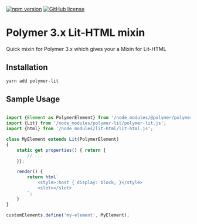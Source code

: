 [![npm version](https://badge.fury.io/js/polymer-lit.svg)](https://badge.fury.io/js/polymer-lit)
[![GitHub license](https://img.shields.io/github/license/adaliszk/polymer-lit.svg?style=flat-square)](https://github.com/adaliszk/polymer-lit/blob/master/LICENSE.md)

# Polymer 3.x Lit-HTML mixin
Quick mixin for Polymer 3.x which gives your a Mixin for Lit-HTML

## Installation


```bash
yarn add polymer-lit
```

## Sample Usage

```javascript

import {Element as PolymerElement} from '/node_modules/@polymer/polymer/polymer-element.js';
import {Lit} from '/node_modules/polymer-lit/polymer-lit.js';
import {html} from '/node_modules/lit-html/lit-html.js';

class MyElement extends Lit(PolymerElement)
{
    static get properties() { return {
        // ...
    }};

    render() {
        return html`
            <style>:host { display: block; }</style>
            <slot></slot>
        `;
    }
}

customElements.define('my-element', MyElement);

```
